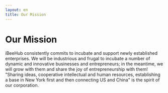```yaml
---
layout: en
title: Our Mission
---
```

# Our Mission

iBeeHub consistently commits to incubate and support newly established enterprises.  We will be industrious and frugal to incubate a number of dynamic and innovative businesses and entrepreneurs; in the meantime, we will grow with them and share the joy of entrepreneurship with them! 
"Sharing ideas, cooperative intellectual and human resources, establishing a base in New York first and then connecting US and China" is the spirit of our corporation.
